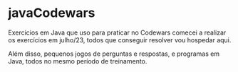 # javaCodewars
 Exercicios em Java que uso para praticar no Codewars
comecei a realizar os exercícios em julho/23, todos que conseguir resolver vou hospedar aqui.

Além disso, pequenos jogos de perguntas e respostas, e programas em Java, todos no mesmo período de treinamento.